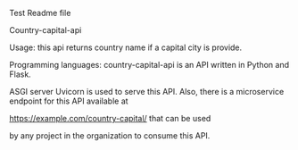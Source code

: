 
Test Readme file

Country-capital-api 

Usage: this api returns country name if a capital city is provide.

Programming languages: country-capital-api is an API written in Python and Flask.

ASGI server Uvicorn is used to serve this API. Also, there is a microservice endpoint for this API available at

https://example.com/country-capital/<query-params> that can be used

by any project in the organization to consume this API.


